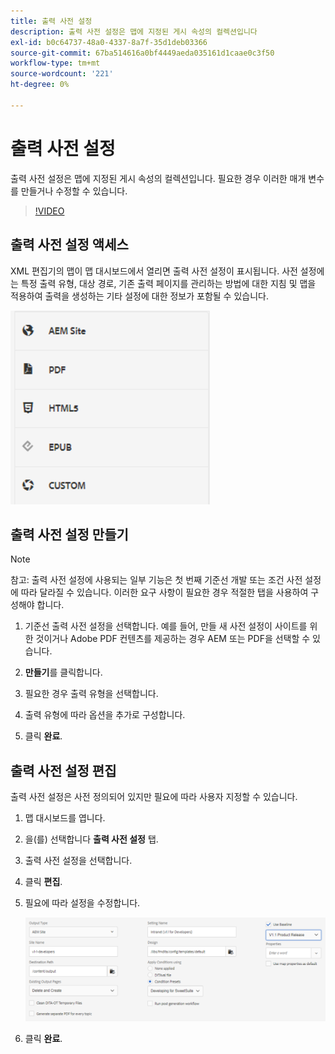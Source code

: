 ```yaml
---
title: 출력 사전 설정
description: 출력 사전 설정은 맵에 지정된 게시 속성의 컬렉션입니다
exl-id: b0c64737-48a0-4337-8a7f-35d1deb03366
source-git-commit: 67ba514616a0bf4449aeda035161d1caae0c3f50
workflow-type: tm+mt
source-wordcount: '221'
ht-degree: 0%

---
```


# 출력 사전 설정

출력 사전 설정은 맵에 지정된 게시 속성의 컬렉션입니다. 필요한 경우 이러한 매개 변수를 만들거나 수정할 수 있습니다.

>[!VIDEO](https://video.tv.adobe.com/v/338989?quality=12&learn=on)

## 출력 사전 설정 액세스

XML 편집기의 맵이 맵 대시보드에서 열리면 출력 사전 설정이 표시됩니다. 사전 설정에는 특정 출력 유형, 대상 경로, 기존 출력 페이지를 관리하는 방법에 대한 지침 및 맵을 적용하여 출력을 생성하는 기타 설정에 대한 정보가 포함될 수 있습니다.

![Access-Output-Presets](images/access-output-presets.png)

## 출력 사전 설정 만들기

>[!NOTE]
>
>참고: 출력 사전 설정에 사용되는 일부 기능은 첫 번째 기준선 개발 또는 조건 사전 설정에 따라 달라질 수 있습니다. 이러한 요구 사항이 필요한 경우 적절한 탭을 사용하여 구성해야 합니다.

1. 기준선 출력 사전 설정을 선택합니다. 예를 들어, 만들 새 사전 설정이 사이트를 위한 것이거나 Adobe PDF 컨텐츠를 제공하는 경우 AEM 또는 PDF을 선택할 수 있습니다.

1. **만들기**&#x200B;를 클릭합니다.

1. 필요한 경우 출력 유형을 선택합니다.

1. 출력 유형에 따라 옵션을 추가로 구성합니다.

1. 클릭 **완료**.

## 출력 사전 설정 편집

출력 사전 설정은 사전 정의되어 있지만 필요에 따라 사용자 지정할 수 있습니다.

1. 맵 대시보드를 엽니다.

1. 을(를) 선택합니다 **출력 사전 설정** 탭.

1. 출력 사전 설정을 선택합니다.

1. 클릭 **편집**.

1. 필요에 따라 설정을 수정합니다.

   ![Edit-Output-사전 설정](images/edit-output-preset.png)

1. 클릭 **완료**.

